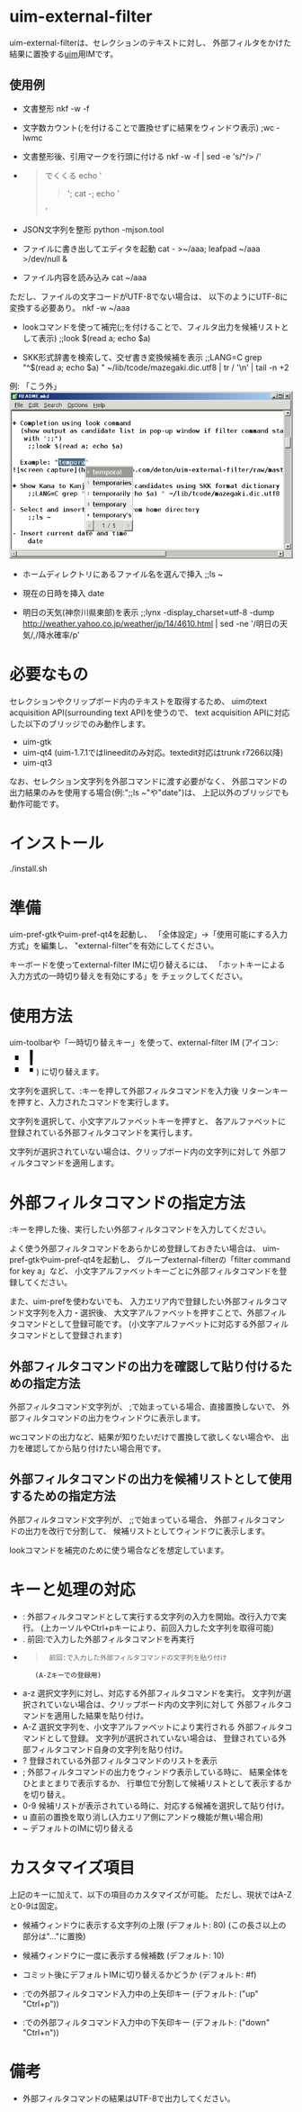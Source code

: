uim-external-filter
===================

uim-external-filterは、セレクションのテキストに対し、
外部フィルタをかけた結果に置換する[uim](http://code.google.com/p/uim/)用IMです。

使用例
------

+ 文書整形
    nkf -w -f

+ 文字数カウント(;を付けることで置換せずに結果をウィンドウ表示)
    ;wc -lwmc

+ 文書整形後、引用マークを行頭に付ける
    nkf -w -f | sed -e 's/^/> /'

+ <blockquote>でくくる
    echo '<blockquote>'; cat -; echo '</blockquote>'

+ JSON文字列を整形
    python -mjson.tool

+ ファイルに書き出してエディタを起動
    cat - >~/aaa; leafpad ~/aaa >/dev/null &

- ファイル内容を読み込み
    cat ~/aaa

ただし、ファイルの文字コードがUTF-8でない場合は、
以下のようにUTF-8に変換する必要あり。
    nkf -w ~/aaa

+ lookコマンドを使って補完(;;を付けることで、フィルタ出力を候補リストとして表示)
    ;;look $(read a; echo $a)

+ SKK形式辞書を検索して、交ぜ書き変換候補を表示
    ;;LANG=C grep "^$(read a; echo $a) " ~/lib/tcode/mazegaki.dic.utf8 | tr / '\n' | tail -n +2

例: 「こう外」
![表示例](https://github.com/deton/uim-external-filter/raw/master/external-filter-capture.png)

- ホームディレクトリにあるファイル名を選んで挿入
    ;;ls ~

- 現在の日時を挿入
    date

- 明日の天気(神奈川県東部)を表示
    ;;lynx -display_charset=utf-8 -dump http://weather.yahoo.co.jp/weather/jp/14/4610.html | sed -ne '/明日の天気/,/降水確率/p'

必要なもの
==========

セレクションやクリップボード内のテキストを取得するため、
uimのtext acquisition API(surrounding text API)を使うので、
text acquisition APIに対応した以下のブリッジでのみ動作します。

  * uim-gtk
  * uim-qt4 (uim-1.7.1ではlineeditのみ対応。textedit対応はtrunk r7266以降)
  * uim-qt3

なお、セレクション文字列を外部コマンドに渡す必要がなく、
外部コマンドの出力結果のみを使用する場合(例:";;ls ~"や"date")は、
上記以外のブリッジでも動作可能です。

インストール
============

./install.sh

準備
====

uim-pref-gtkやuim-pref-qt4を起動し、
「全体設定」→「使用可能にする入力方式」を編集し、
"external-filter"を有効にしてください。

キーボードを使ってexternal-filter IMに切り替えるには、
「ホットキーによる入力方式の一時切り替えを有効にする」を
チェックしてください。

使用方法
========

uim-toolbarや「一時切り替えキー」を使って、external-filter IM
(アイコン: ![アイコン](https://github.com/deton/uim-external-filter/raw/master/pixmaps/external-filter.png))
に切り替えます。

文字列を選択して、:キーを押して外部フィルタコマンドを入力後
リターンキーを押すと、入力されたコマンドを実行します。

文字列を選択して、小文字アルファベットキーを押すと、
各アルファベットに登録されている外部フィルタコマンドを実行します。

文字列が選択されていない場合は、クリップボード内の文字列に対して
外部フィルタコマンドを適用します。

外部フィルタコマンドの指定方法
==============================

:キーを押した後、実行したい外部フィルタコマンドを入力してください。

よく使う外部フィルタコマンドをあらかじめ登録しておきたい場合は、
uim-pref-gtkやuim-pref-qt4を起動し、
グループexternal-filterの「filter command for key a」など、
小文字アルファベットキーごとに外部フィルタコマンドを登録してください。

また、uim-prefを使わないでも、
入力エリア内で登録したい外部フィルタコマンド文字列を入力・選択後、
大文字アルファベットを押すことで、外部フィルタコマンドとして登録可能です。
(小文字アルファベットに対応する外部フィルタコマンドとして登録されます)

外部フィルタコマンドの出力を確認して貼り付けるための指定方法
------------------------------------------------------------

外部フィルタコマンド文字列が、
;で始まっている場合、直接置換しないで、
外部フィルタコマンドの出力をウィンドウに表示します。

wcコマンドの出力など、結果が知りたいだけで置換して欲しくない場合や、
出力を確認してから貼り付けたい場合用です。

外部フィルタコマンドの出力を候補リストとして使用するための指定方法
------------------------------------------------------------------

外部フィルタコマンド文字列が、
;;で始まっている場合、
外部フィルタコマンドの出力を改行で分割して、
候補リストとしてウィンドウに表示します。

lookコマンドを補完のために使う場合などを想定しています。

キーと処理の対応
================

* :      外部フィルタコマンドとして実行する文字列の入力を開始。改行入力で実行。
         (上カーソルやCtrl+pキーにより、前回入力した文字列を取得可能)
* .      前回:で入力した外部フィルタコマンドを再実行
* >      前回:で入力した外部フィルタコマンドの文字列を貼り付け
         (A-Zキーでの登録用)
* a-z    選択文字列に対し、対応する外部フィルタコマンドを実行。
         文字列が選択されていない場合は、クリップボード内の文字列に対して
         外部フィルタコマンドを適用した結果を貼り付け。
* A-Z    選択文字列を、小文字アルファベットにより実行される
         外部フィルタコマンドとして登録。
         文字列が選択されていない場合は、
	 登録されている外部フィルタコマンド自身の文字列を貼り付け。
* ?      登録されている外部フィルタコマンドのリストを表示
* ;      外部フィルタコマンドの出力をウィンドウ表示している時に、
         結果全体をひとまとまりで表示するか、
         行単位で分割して候補リストとして表示するかを切り替え。
* 0-9    候補リストが表示されている時に、対応する候補を選択して貼り付け。
* u      直前の置換を取り消し(入力エリア側にアンドゥ機能が無い場合用)
* ~      デフォルトのIMに切り替える

カスタマイズ項目
================

上記のキーに加えて、以下の項目のカスタマイズが可能。
ただし、現状ではA-Zと0-9は固定。

* 候補ウィンドウに表示する文字列の上限 (デフォルト: 80)
  (この長さ以上の部分は"..."に置換)
* 候補ウィンドウに一度に表示する候補数 (デフォルト: 10)
* コミット後にデフォルトIMに切り替えるかどうか (デフォルト: #f)

* :での外部フィルタコマンド入力中の上矢印キー (デフォルト: ("up" "Ctrl+p"))
* :での外部フィルタコマンド入力中の下矢印キー (デフォルト: ("down" "Ctrl+n"))

備考
====

* 外部フィルタコマンドの結果はUTF-8で出力してください。
